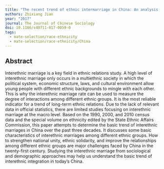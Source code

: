 ```yaml
---
title: "The recent trend of ethnic intermarriage in China: An analysis based on the census data"
authors: Zhixiang Jian
year: "2017"
journal: The Journal of Chinese Sociology
doi: 10.1186/s40711-017-0059-0
tags:
  - mate-selection/race-ethnicity
  - mate-selection/race-ethnicity/China
---
```

## Abstract

Interethnic marriage is a key field in ethnic relations study. A high level of interethnic marriage only occurs in a multiethnic society in which the political system, economic structure, laws, and cultural environment allow young people with different ethnic backgrounds to mingle with each other. This is why the interethnic marriage rate can be used to measure the degree of interactions among different ethnic groups. It is the most reliable indicator for a trend of long-term ethnic relations. Due to the lack of relevant data in official statistics, there are limited studies focusing on interethnic marriage at the macro level. Based on the 1990, 2000, and 2010 census data and the special volume on ethnicity edited by the State Ethnic Affairs Commission, this paper attempts to determine the basic trend of interethnic marriages in China over the past three decades. It discusses some basic characteristics of interethnic marriages among different ethnic groups. How to strengthen national unity, ethnic solidarity, and improve the relationships among different ethnic groups are major challenges faced by China in the twenty-first century. Studying the interethnic marriage from sociological and demographic approaches may help us understand the basic trend of interethnic integration in today’s China.
